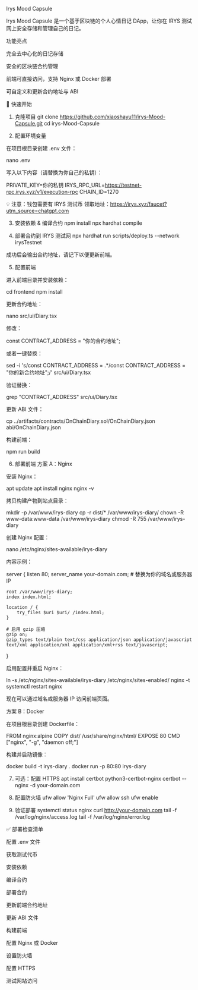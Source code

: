 Irys Mood Capsule

Irys Mood Capsule 是一个基于区块链的个人心情日记 DApp，让你在 IRYS 测试网上安全存储和管理自己的日记。

功能亮点

完全去中心化的日记存储

安全的区块链合约管理

前端可直接访问，支持 Nginx 或 Docker 部署

可自定义和更新合约地址与 ABI

🚀 快速开始
1. 克隆项目
git clone https://github.com/xiaoshayu11/irys-Mood-Capsule.git
cd irys-Mood-Capsule

2. 配置环境变量

在项目根目录创建 .env 文件：

nano .env


写入以下内容（请替换为你自己的私钥）：

PRIVATE_KEY=你的私钥
IRYS_RPC_URL=https://testnet-rpc.irys.xyz/v1/execution-rpc
CHAIN_ID=1270


💡 注意：钱包需要有 IRYS 测试币
领取地址：https://irys.xyz/faucet?utm_source=chatgpt.com

3. 安装依赖 & 编译合约
npm install
npx hardhat compile

4. 部署合约到 IRYS 测试网
npx hardhat run scripts/deploy.ts --network irysTestnet


成功后会输出合约地址，请记下以便更新前端。

5. 配置前端

进入前端目录并安装依赖：

cd frontend
npm install


更新合约地址：

nano src/ui/Diary.tsx


修改：

const CONTRACT_ADDRESS = "你的合约地址";


或者一键替换：

sed -i 's/const CONTRACT_ADDRESS = .*/const CONTRACT_ADDRESS = "你的新合约地址";/' src/ui/Diary.tsx


验证替换：

grep "CONTRACT_ADDRESS" src/ui/Diary.tsx


更新 ABI 文件：

cp ../artifacts/contracts/OnChainDiary.sol/OnChainDiary.json abi/OnChainDiary.json


构建前端：

npm run build

6. 部署前端
方案 A：Nginx

安装 Nginx：

apt update
apt install nginx
nginx -v


拷贝构建产物到站点目录：

mkdir -p /var/www/irys-diary
cp -r dist/* /var/www/irys-diary/
chown -R www-data:www-data /var/www/irys-diary
chmod -R 755 /var/www/irys-diary


创建 Nginx 配置：

nano /etc/nginx/sites-available/irys-diary


内容示例：

server {
    listen 80;
    server_name your-domain.com;  # 替换为你的域名或服务器IP

    root /var/www/irys-diary;
    index index.html;

    location / {
        try_files $uri $uri/ /index.html;
    }

    # 启用 gzip 压缩
    gzip on;
    gzip_types text/plain text/css application/json application/javascript text/xml application/xml application/xml+rss text/javascript;
}


启用配置并重启 Nginx：

ln -s /etc/nginx/sites-available/irys-diary /etc/nginx/sites-enabled/
nginx -t
systemctl restart nginx


现在可以通过域名或服务器 IP 访问前端页面。

方案 B：Docker

在项目根目录创建 Dockerfile：

FROM nginx:alpine
COPY dist/ /usr/share/nginx/html/
EXPOSE 80
CMD ["nginx", "-g", "daemon off;"]


构建并启动镜像：

docker build -t irys-diary .
docker run -p 80:80 irys-diary

7. 可选：配置 HTTPS
apt install certbot python3-certbot-nginx
certbot --nginx -d your-domain.com

8. 配置防火墙
ufw allow 'Nginx Full'
ufw allow ssh
ufw enable

9. 验证部署
systemctl status nginx
curl http://your-domain.com
tail -f /var/log/nginx/access.log
tail -f /var/log/nginx/error.log

✅ 部署检查清单

 配置 .env 文件

 获取测试代币

 安装依赖

 编译合约

 部署合约

 更新前端合约地址

 更新 ABI 文件

 构建前端

 配置 Nginx 或 Docker

 设置防火墙

 配置 HTTPS

 测试网站访问
